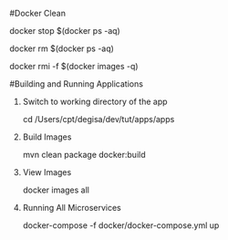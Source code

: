 #Docker Clean

docker stop $(docker ps -aq)

docker rm $(docker ps -aq)

docker rmi -f $(docker images -q)

#Building and Running Applications

1. Switch to working directory of the app

   cd /Users/cpt/degisa/dev/tut/apps/apps

2. Build Images

	mvn clean package docker:build
3. View Images

	docker images all

4. Running All Microservices

	docker-compose -f docker/docker-compose.yml up

